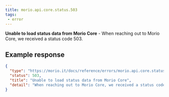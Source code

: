 ```yaml
---
title: morio.api.core.status.503
tags:
 - error
---
```



<!-- MORIO_AUTO_GENERATED_CONTENT_STARTS - Manual changes made below will be overwritten -->
__Unable to load status data from Morio Core__ - When reaching out to Morio Core, we received a status code 503.
<!-- MORIO_AUTO_GENERATED_CONTENT_ENDS - Manual changes made above will be overwritten -->


<!-- MORIO_AUTO_GENERATED_CONTENT_STARTS - Manual changes made below will be overwritten -->
## Example response

```json
{
  "type": "https://morio.it/docs/reference/errors/morio.api.core.status.503",
  "status": 503,
  "title": "Unable to load status data from Morio Core",
  "detail": "When reaching out to Morio Core, we received a status code 503."
}
```
<!-- MORIO_AUTO_GENERATED_CONTENT_ENDS - Manual changes made above will be overwritten -->
